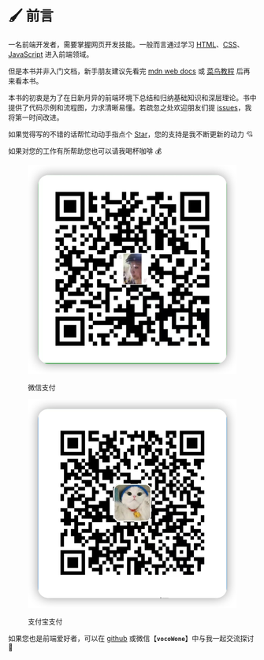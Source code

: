 # 🖌 前言

一名前端开发者，需要掌握网页开发技能。一般而言通过学习 [HTML](https://developer.mozilla.org/zh-CN/docs/Web/HTML)、[CSS](https://developer.mozilla.org/zh-CN/docs/Web/CSS)、[JavaScript](https://developer.mozilla.org/zh-CN/docs/Web/JavaScript) 进入前端领域。

但是本书并非入门文档，新手朋友建议先看完 [mdn web docs](https://developer.mozilla.org/zh-CN/docs/Web) 或 [菜鸟教程](https://www.runoob.com/) 后再来看本书。

本书的初衷是为了在日新月异的前端环境下总结和归纳基础知识和深层理论。书中提供了代码示例和流程图，力求清晰易懂。若疏忽之处欢迎朋友们提 [issues](https://github.com/vocoWone/gitbook/issues)，我将第一时间改进。

如果觉得写的不错的话帮忙动动手指点个 [Star](https://github.com/vocoWone/gitbook)，您的支持是我不断更新的动力 💘

如果对您的工作有所帮助您也可以请我喝杯咖啡 💰

<div>

<figure><img src=".gitbook/assets/wx-pay.jpg" alt=""><figcaption><p>微信支付</p></figcaption></figure>

 

<figure><img src=".gitbook/assets/ali-pay.jpg" alt=""><figcaption><p>支付宝支付</p></figcaption></figure>

</div>

如果您也是前端爱好者，可以在 [github](https://github.com/vocoWone) 或微信【**`vocoWone`**】中与我一起交流探讨 🚀
